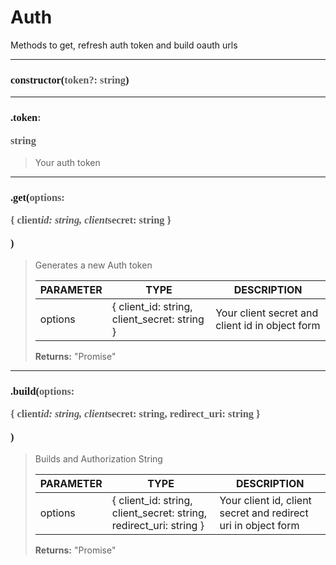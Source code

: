 # Auth

Methods to get, refresh auth token and build oauth urls

---
<h3 style="font-family: consolas;" id="constructor">constructor(<font style="opacity: 0.7; font-weight: light;">token?: string</font>)</h3>


---
<h3 style="font-family: consolas;" id="token">.token<font style="opacity: 0.7; font-weight: light;">: <p>string</p></font></h3>

> Your auth token
> 

---
<h3 style="font-family: consolas;" id="get">.get(<font style="opacity: 0.7; font-weight: light;">options: <p>{ client<em>id: string, client</em>secret: string }</p></font>)</h3>

> Generates a new Auth token
> 
> | PARAMETER   | TYPE    | DESCRIPTION    |
> |--------|---------|----------------|
> | options | { client_id: string, client_secret: string } | Your client secret and client id in object form |
> 
> **Returns:** "Promise<string>"

---
<h3 style="font-family: consolas;" id="build">.build(<font style="opacity: 0.7; font-weight: light;">options: <p>{ client<em>id: string, client</em>secret: string, redirect_uri: string }</p></font>)</h3>

> Builds and Authorization String
> 
> | PARAMETER   | TYPE    | DESCRIPTION    |
> |--------|---------|----------------|
> | options | { client_id: string, client_secret: string, redirect_uri: string } | Your client id, client secret and redirect uri in object form |
> 
> **Returns:** "Promise<string>"